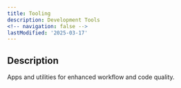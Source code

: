```yaml
---
title: Tooling
description: Development Tools
<!-- navigation: false -->
lastModified: '2025-03-17'
---
```


## Description

Apps and utilities for enhanced workflow and code quality.
